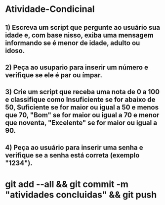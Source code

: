 # Atividade-Condicinal

## 1) Escreva um script que pergunte ao usuário sua idade e, com base nisso, exiba uma mensagem informando se é menor de idade, adulto ou idoso.

## 2) Peça ao usupario para inserir um número e verifique se ele é par ou ímpar.

## 3) Crie um script que receba uma nota de 0 a 100 e classifique como Insuficiente se for abaixo de 50, Suficiente se for maior ou igual a 50 e menos que 70, "Bom" se for maior ou igual a 70 e menor que noventa, "Excelente" se for maior ou igual a 90.

## 4) Peça ao usuário para inserir uma senha e verifique se a senha está correta (exemplo "1234").

# git add --all && git commit -m "atividades concluidas" && git push